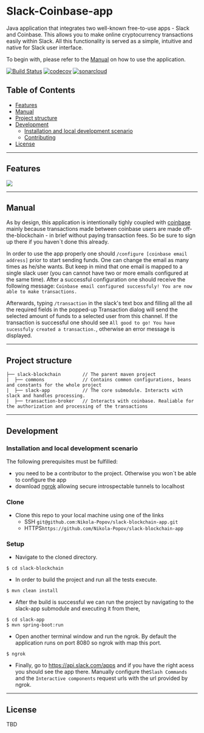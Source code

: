# Slack-Coinbase-app

Java application that integrates two well-known free-to-use apps - Slack and Coinbase. 
This allows you to make online cryptocurrency transactions easily within Slack. All this functionality is served as a simple, intuitive and native for Slack user interface. 

To begin with, please refer to the [Manual](#manual) on how to use the application.

[![Build Status](https://travis-ci.com/Nikola-Popov/slack-coinbase-app.svg?branch=master)](https://travis-ci.com/Nikola-Popov/slack-coinbase-app)
[![codecov](https://codecov.io/gh/Nikola-Popov/slack-coinbase-app/branch/master/graph/badge.svg)](https://codecov.io/gh/Nikola-Popov/slack-coinbase-app)
[![sonarcloud](https://sonarcloud.io/api/project_badges/measure?project=Nikola-Popov_slack-coinbase-app&metric=alert_status)](https://sonarcloud.io/dashboard?id=Nikola-Popov_slack-coinbase-app)
## Table of Contents 

- [Features](#features)
- [Manual](#manual)
- [Project structure](#project-structure)
- [Development](#development)
  - [Installation and local development scenario](#installation-and-local-development-scenario)
  - [Contributing](#contributing)
- [License](#license)


---

## Features

![](https://media.giphy.com/media/8YyZabH4jzHFb58kO6/giphy.gif)

---

## Manual
As by design, this application is intentionally tighly coupled with [coinbase](https://www.coinbase.com/dashboard) mainly because transactions made between coinbase users are made off-the-blockchain - in brief without paying transaction fees. So be sure to sign up there if you haven`t done this already.

In order to use the app properly one should `/configure [coinbase email address]` prior to start sending funds. One can       change the email as many times as he/she wants. But keep in mind that one email is mapped to a single slack user (you can     cannot have two or more emails configured at the same time). 
After a successful configuration one should receive the following message: `Coinbase email configured successfuly!
You are now able to make transactions.`
 
Afterwards, typing `/transaction` in the slack's text box and filling all the all the required fields in the popped-up Transaction dialog will send the selected amount of funds to a selected user from this channel. If the transaction is successful one should see `All good to go! You have sucessfuly created a transaction.`, otherwise an error message is displayed.

---

## Project structure
```text
├── slack-blockchain        // The parent maven project 
|  ├── commons              // Contains common configurations, beans and constants for the whole project 
|  ├── slack-app            // The core submodule. Interacts with slack and handles processing. 
|  ├── transaction-broker   // Interacts with coinbase. Realiable for the authorization and processing of the transactions
```

---

## Development
### Installation and local development scenario

The following prerequisites must be fulfilled:
   - you need to be a contributor to the project. Otherwise you won`t be able to configure the app
   - download [ngrok](https://ngrok.com/) allowing secure introspectable tunnels to localhost

### Clone

- Clone this repo to your local machine using one of the links
   - SSH `git@github.com:Nikola-Popov/slack-blockchain-app.git`
   - HTTPS`https://github.com/Nikola-Popov/slack-blockchain-app`

### Setup

- Navigate to the cloned directory.

```shell
$ cd slack-blockchain
```

- In order to build the project and run all the tests execute.

```shell
$ mvn clean install
```
- After the build is successful we can run the project by navigating to the slack-app submodule and executing it from there,

```shell
$ cd slack-app
$ mvn spring-boot:run
```
- Open another terminal window and run the ngrok. By default the application runs on port 8080 so ngrok with map this port.

```shell
$ ngrok
```
- Finally, go to https://api.slack.com/apps and if you have the right acess you should see the app there. Manually configure the`Slash Commands` and the `Interactive components` request urls with the url provided by ngrok.

---
## License

TBD
